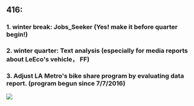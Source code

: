 ## 416:

### 1. winter break: Jobs_Seeker (Yes! make it before quarter begin!)

### 2. winter quarter: Text analysis (especially for media reports about LeEco's vehicle， FF)

### 3. Adjust LA Metro's bike share program by evaluating data report. (program begun since 7/7/2016)
![](https://www.dropbox.com/s/7r95jmwxt7rgvwp/q3_start.png)
